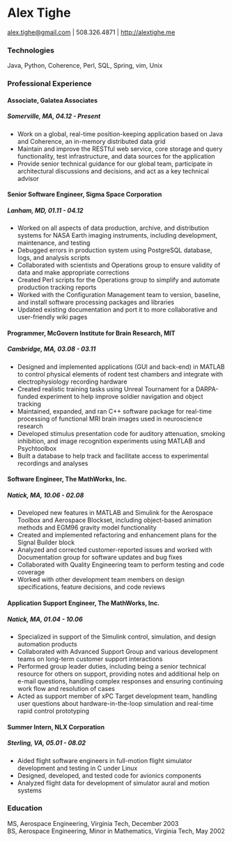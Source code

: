 Alex Tighe
==========
<alex.tighe@gmail.com> | 508.326.4871 | <http://alextighe.me>

### Technologies
Java, Python, Coherence, Perl, SQL, Spring, vim, Unix

### Professional Experience
#### Associate, Galatea Associates
##### Somerville, MA, 04.12 - Present
- Work on a global, real-time position-keeping application based on Java and Coherence, an in-memory distributed data grid
- Maintain and improve the RESTful web service, core storage and query functionality, test infrastructure, and data sources for the application
- Provide senior technical guidance for our global team, participate in architectural discussions and decisions, and act as a key technical advisor

#### Senior Software Engineer, Sigma Space Corporation
##### Lanham, MD, 01.11 - 04.12
- Worked on all aspects of data production, archive, and distribution systems for NASA Earth imaging instruments, including development, maintenance, and testing
- Debugged errors in production system using PostgreSQL database, logs, and analysis scripts
- Collaborated with scientists and Operations group to ensure validity of data and make appropriate corrections
- Created Perl scripts for the Operations group to simplify and automate production tracking reports
- Worked with the Configuration Management team to version, baseline, and install software processing packages and libraries
- Updated existing documentation and port it to more collaborative and user-friendly wiki pages

#### Programmer, McGovern Institute for Brain Research, MIT
##### Cambridge, MA, 03.08 - 03.11
- Designed and implemented applications (GUI and back-end) in MATLAB to control physical elements of rodent test chambers and integrate with electrophysiology recording hardware
- Created realistic training tasks using Unreal Tournament for a DARPA-funded experiment to help improve soldier navigation and object tracking
- Maintained, expanded, and ran C++ software package for real-time processing of functional MRI brain images used in neuroscience research
- Developed stimulus presentation code for auditory attenuation, smoking inhibition, and image recognition experiments using MATLAB and Psychtoolbox
- Built a database to help track and facilitate access to experimental recordings and analyses

#### Software Engineer, The MathWorks, Inc.
##### Natick, MA, 10.06 - 02.08
- Developed new features in MATLAB and Simulink for the Aerospace Toolbox and Aerospace Blockset, including object-based animation methods and EGM96 gravity model functionality
- Created and implemented refactoring and enhancement plans for the Signal Builder block
- Analyzed and corrected customer-reported issues and worked with Documentation group for software updates and bug fixes
- Collaborated with Quality Engineering team to perform testing and code coverage
- Worked with other development team members on design specifications, feature decisions, and code reviews

#### Application Support Engineer, The MathWorks, Inc.
##### Natick, MA, 01.04 - 10.06
- Specialized in support of the Simulink control, simulation, and design automation products
- Collaborated with Advanced Support Group and various development teams on long-term customer support interactions
- Performed group leader duties, including being a senior technical resource for others on support, providing notes and additional help on e-mail questions, handling complex responses and ensuring continuing work flow and resolution of cases
- Acted as support member of xPC Target development team, handling user questions about hardware-in-the-loop simulation and real-time rapid control prototyping

#### Summer Intern, NLX Corporation
##### Sterling, VA, 05.01 - 08.02
- Aided flight software engineers in full-motion flight simulator development and testing in C under Linux
- Designed, developed, and tested code for avionics components
- Analyzed flight data for development of simulator aural and motion systems

### Education
MS, Aerospace Engineering, Virginia Tech, December 2003 <br>
BS, Aerospace Engineering, Minor in Mathematics, Virginia Tech, May 2002


